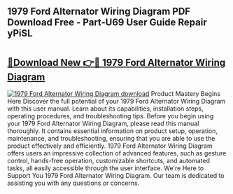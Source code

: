 ## 1979 Ford Alternator Wiring Diagram PDF Download Free - Part-U69 User Guide Repair yPiSL

# <h2><a href="http://dflbsa.blite.top/?on=1979+Ford+Alternator+Wiring+Diagram">🔗Download New 👉🔴 1979 Ford Alternator Wiring Diagram</a></h2>

[![1979 Ford Alternator Wiring Diagram download](https://i.imgur.com/lujVjoI.png)](http://dflbsa.blite.top/?on=1979+Ford+Alternator+Wiring+Diagram)
Product Mastery Begins Here Discover the full potential of your 1979 Ford Alternator Wiring Diagram with this user manual. Learn about its capabilities, installation steps, operating procedures, and troubleshooting tips. Before you begin using your 1979 Ford Alternator Wiring Diagram, please read this manual thoroughly. It contains essential information on product setup, operation, maintenance, and troubleshooting, ensuring that you are able to use the product effectively and efficiently. 1979 Ford Alternator Wiring Diagram offers users an impressive collection of advanced features, such as gesture control, hands-free operation, customizable shortcuts, and automated tasks, all easily accessible through the user interface. We're Here to Support You 1979 Ford Alternator Wiring Diagram. Our team is dedicated to assisting you with any questions or concerns.
